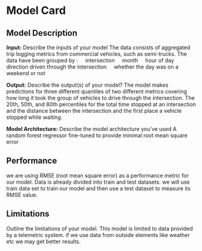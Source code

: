 # Model Card


## Model Description

**Input:** Describe the inputs of your model 
The data consists of aggregated trip logging metrics from commercial vehicles, such as semi-trucks. The data have been grouped by :
    intersection
    month
    hour of day
    direction driven through the intersection
    whether the day was on a weekend or not


**Output:** Describe the output(s) of your model?
The model makes predictions for three different quantiles of two different metrics covering how long it took the group of vehicles to drive through the intersection. The 20th, 50th, and 80th percentiles for the total time stopped at an intersection and the distance between the intersection and the first place a vehicle stopped while waiting. 

**Model Architecture:** Describe the model architecture you’ve used
A random forest regressor fine-tuned to provide minimal root mean square error
## Performance
we are using RMSE (root mean square error) as a performance metric for our model. Data is already divided into train and test datasets. we will use train data set to train our model and then use a test dataset to measure its RMSE value.

## Limitations

Outline the limitations of your model.
This model is limited to data provided by a telemetric system. if we use data from outside elements like weather etc we may get better results.


